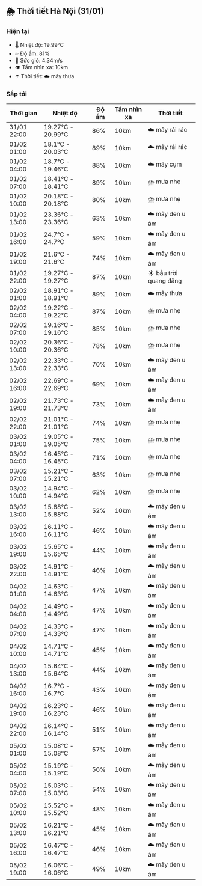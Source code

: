 ## 🌦️ Thời tiết Hà Nội (31/01)

### Hiện tại

- 🌡️ Nhiệt độ: 19.99℃
- 💦 Độ ẩm: 81%
- 💨 Sức gió: 4.34m/s
- 👁️ Tầm nhìn xa: 10km
- ☂️ Thời tiết: ☁️ mây thưa

### Sắp tới

| Thời gian | Nhiệt độ | Độ ẩm | Tầm nhìn xa | Thời tiết |
| --- | --- | --- | --- | --- |
| 31/01 22:00 | 19.27℃ - 20.99℃ | 86% | 10km | ☁️ mây rải rác |
| 01/02 01:00 | 18.1℃ - 20.03℃ | 89% | 10km | ☁️ mây rải rác |
| 01/02 04:00 | 18.7℃ - 19.46℃ | 88% | 10km | ☁️ mây cụm |
| 01/02 07:00 | 18.41℃ - 18.41℃ | 89% | 10km | ⛈️ mưa nhẹ |
| 01/02 10:00 | 20.18℃ - 20.18℃ | 80% | 10km | ⛈️ mưa nhẹ |
| 01/02 13:00 | 23.36℃ - 23.36℃ | 63% | 10km | ☁️ mây đen u ám |
| 01/02 16:00 | 24.7℃ - 24.7℃ | 59% | 10km | ☁️ mây đen u ám |
| 01/02 19:00 | 21.6℃ - 21.6℃ | 74% | 10km | ☁️ mây đen u ám |
| 01/02 22:00 | 19.27℃ - 19.27℃ | 87% | 10km | ☀️ bầu trời quang đãng |
| 02/02 01:00 | 18.91℃ - 18.91℃ | 89% | 10km | ☁️ mây thưa |
| 02/02 04:00 | 19.22℃ - 19.22℃ | 87% | 10km | ⛈️ mưa nhẹ |
| 02/02 07:00 | 19.16℃ - 19.16℃ | 85% | 10km | ⛈️ mưa nhẹ |
| 02/02 10:00 | 20.36℃ - 20.36℃ | 78% | 10km | ⛈️ mưa nhẹ |
| 02/02 13:00 | 22.33℃ - 22.33℃ | 70% | 10km | ☁️ mây đen u ám |
| 02/02 16:00 | 22.69℃ - 22.69℃ | 69% | 10km | ☁️ mây đen u ám |
| 02/02 19:00 | 21.73℃ - 21.73℃ | 73% | 10km | ☁️ mây đen u ám |
| 02/02 22:00 | 21.01℃ - 21.01℃ | 74% | 10km | ⛈️ mưa nhẹ |
| 03/02 01:00 | 19.05℃ - 19.05℃ | 75% | 10km | ⛈️ mưa nhẹ |
| 03/02 04:00 | 16.45℃ - 16.45℃ | 71% | 10km | ⛈️ mưa nhẹ |
| 03/02 07:00 | 15.21℃ - 15.21℃ | 63% | 10km | ⛈️ mưa nhẹ |
| 03/02 10:00 | 14.94℃ - 14.94℃ | 62% | 10km | ⛈️ mưa nhẹ |
| 03/02 13:00 | 15.88℃ - 15.88℃ | 52% | 10km | ☁️ mây đen u ám |
| 03/02 16:00 | 16.11℃ - 16.11℃ | 46% | 10km | ☁️ mây đen u ám |
| 03/02 19:00 | 15.65℃ - 15.65℃ | 44% | 10km | ☁️ mây đen u ám |
| 03/02 22:00 | 14.91℃ - 14.91℃ | 46% | 10km | ☁️ mây đen u ám |
| 04/02 01:00 | 14.63℃ - 14.63℃ | 47% | 10km | ☁️ mây đen u ám |
| 04/02 04:00 | 14.49℃ - 14.49℃ | 47% | 10km | ☁️ mây đen u ám |
| 04/02 07:00 | 14.33℃ - 14.33℃ | 47% | 10km | ☁️ mây đen u ám |
| 04/02 10:00 | 14.71℃ - 14.71℃ | 45% | 10km | ☁️ mây đen u ám |
| 04/02 13:00 | 15.64℃ - 15.64℃ | 44% | 10km | ☁️ mây đen u ám |
| 04/02 16:00 | 16.7℃ - 16.7℃ | 43% | 10km | ☁️ mây đen u ám |
| 04/02 19:00 | 16.23℃ - 16.23℃ | 46% | 10km | ☁️ mây đen u ám |
| 04/02 22:00 | 16.14℃ - 16.14℃ | 51% | 10km | ☁️ mây đen u ám |
| 05/02 01:00 | 15.08℃ - 15.08℃ | 57% | 10km | ☁️ mây đen u ám |
| 05/02 04:00 | 15.19℃ - 15.19℃ | 56% | 10km | ☁️ mây đen u ám |
| 05/02 07:00 | 15.03℃ - 15.03℃ | 54% | 10km | ☁️ mây đen u ám |
| 05/02 10:00 | 15.52℃ - 15.52℃ | 48% | 10km | ☁️ mây đen u ám |
| 05/02 13:00 | 16.21℃ - 16.21℃ | 45% | 10km | ☁️ mây đen u ám |
| 05/02 16:00 | 16.47℃ - 16.47℃ | 46% | 10km | ☁️ mây đen u ám |
| 05/02 19:00 | 16.06℃ - 16.06℃ | 49% | 10km | ☁️ mây đen u ám |
